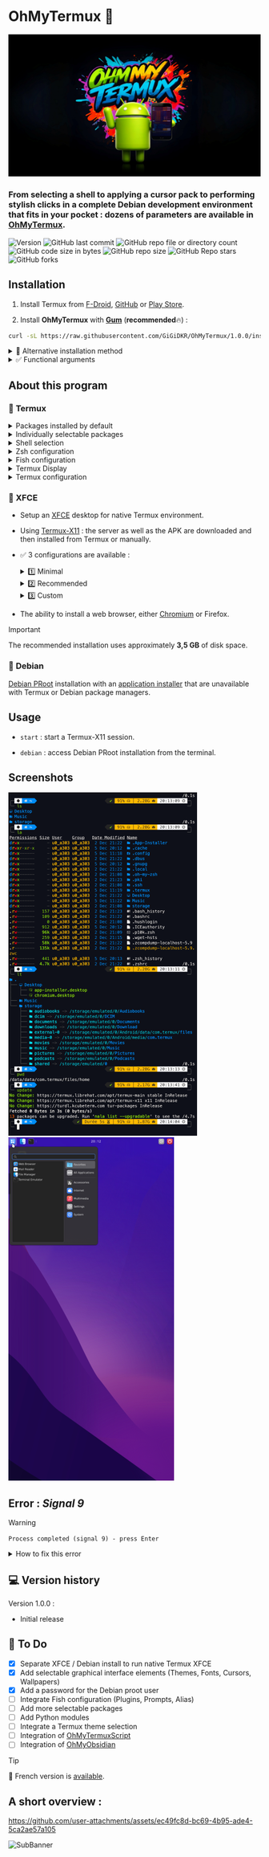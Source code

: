# OhMyTermux 🧊

![Banner1](assets/ohmytermux_1.jpg)

### **From selecting a shell to applying a cursor pack to performing stylish clicks in a complete Debian development environment that fits in your pocket  : dozens of parameters are available in [OhMyTermux](https://github.com/GiGiDKR/OhMyTermux).**

![Version](https://img.shields.io/badge/version-1.0.0-magenta) ![GitHub last commit](https://img.shields.io/github/last-commit/GiGiDKR/OhMyTermux?style=flat&color=green&link=https%3A%2F%2Fgithub.com%2FGiGiDKR%2FOhMyTermux) ![GitHub repo file or directory count](https://img.shields.io/github/directory-file-count/GiGiDKR/OhMyTermux)  ![GitHub code size in bytes](https://img.shields.io/github/languages/code-size/GiGiDKR/OhMyTermux) ![GitHub repo size](https://img.shields.io/github/repo-size/GiGiDKR/OhMyTermux)
![GitHub Repo stars](https://img.shields.io/github/stars/GiGiDKR/OhMyTermux?style=flat&color=gold) ![GitHub forks](https://img.shields.io/github/forks/GiGIDKR/OhMyTermux?style=flat&color=gold)

## Installation

1. Install Termux from [F-Droid](https://f-droid.org/en/packages/com.termux), [GitHub](https://github.com/termux/termux-app) or [Play Store](https://play.google.com/store/apps/details?id=com.termux&pcampaignid=web_share).

2. Install **OhMyTermux** with **[Gum](https://github.com/charmbracelet/gum)** (**recommended**🔥) :
```bash
curl -sL https://raw.githubusercontent.com/GiGiDKR/OhMyTermux/1.0.0/install.sh -o install.sh && chmod +x install.sh && ./install.sh --gum
```

<details>

<summary>🧊 Alternative installation method</summary>

```bash
curl -sL https://raw.githubusercontent.com/GiGiDKR/OhMyTermux/1.0.0/install.sh -o install.sh && chmod +x install.sh && ./install.sh
```

</details>

<details>

<summary>✅ Functional arguments</summary>

 ```
--gum | -g              # Using Gum as Command Line Interface
--shell | -sh           # Shell selection
--package | -pk         # Packages installation
--xfce | -x             # XFCE installation
--proot | -pr           # Debian PRoot installation
--font | f              # Font selection
--x11 | -x              # Termux-X11 installation
--skip | -sk            # Skip initial configuration
--verbose | -v          # Detailed outputs
--help | -h             # Show help
```

</details>

## About this program

### 🧊 **Termux**

<details>

<summary>Packages installed by default</summary>

- [wget](https://github.com/mirror/wget)
- [curl](https://github.com/curl/curl)
- [git](https://github.com/git/git)
- [unzip](https://en.m.wikipedia.org/wiki/ZIP_(file_format))

</details>

<details>

<summary>Individually selectable packages</summary>

- [nala](https://github.com/volitank/nala)
- [eza](https://github.com/eza-community/eza)
- [lsd](https://github.com/lsd-rs/lsd)
- [logo-ls](https://github.com/Yash-Handa/logo-ls)
- [bat](https://github.com/sharkdp/bat)
- [lf](https://github.com/gokcehan/lf)
- [fzf](https://github.com/junegunn/fzf)
- [glow](https://github.com/charmbracelet/glow)
- [python](https://github.com/python)
- [nodejs](https://github.com/nodejs/node)
- [nodejs-lts](https://github.com/nodejs/Release)
- [micro](https://github.com/zyedidia/micro)
- [vim](https://github.com/vim/vim)
- [neovim](https://github.com/neovim/neovim)
- [lazygit](https://github.com/jesseduffield/lazygit)
- [open-ssh](https://www.openssh.com/)

</details>

<details>

<summary>Shell selection</summary>

- [Bash](https://git.savannah.gnu.org/cgit/bash.git/)
- [ZSH](https://www.zsh.org/)
- [Fish](https://github.com/fish-shell/fish-shell)

</details>
 
<details>

<summary>Zsh configuration</summary>

- [Oh-My-Zsh](https://github.com/ohmyzsh/ohmyzsh)
- [zsh-syntax-highlighting](https://github.com/zsh-users/zsh-syntax-highlighting)
- [zsh-completions](https://github.com/zsh-users/zsh-completions)
- [zsh-you-should-use](https://github.com/MichaelAquilina/zsh-you-should-use)
- [zsh-alias-finder](https://github.com/ohmyzsh/ohmyzsh/tree/master/plugins/alias-finder)

</details>
    
<details>

<summary>Fish configuration</summary>

- ~~[Oh-My-Fish](https://github.com/oh-my-fish/oh-my-fish)~~
- [Fisher](https://github.com/jorgebucaran/fisher)
- [Tide](https://github.com/IlanCosman/tide)
- ~~[Pure](https://github.com/pure-fish/pure)~~
- ~~[Fishline](https://github.com/0rax/fishline)~~
- ~~[Virtualfish](https://github.com/justinmayer/virtualfish)~~
- ~~[Fish Abbreviation Tips](https://github.com/gazorby/fish-abbreviation-tips)~~
- ~~[Bang-Bang](https://github.com/oh-my-fish/plugin-bang-bang)~~
- ~~[Fish You Should Use](https://github.com/paysonwallach/fish-you-should-use)~~
- ~~[Catppuccin for Fish](https://github.com/catppuccin/fish)~~

</details>
 
<details>

<summary>Termux Display</summary>

- [Nerd Fonts](https://github.com/ryanoasis/nerd-fonts) 
- [Powerlevel10k](https://github.com/romkatv/powerlevel10k)
- [Oh-My-Posh](https://github.com/JanDeDobbeleer/oh-my-posh)
- [Starship](https://github.com/starship/starship)

</details>
 
<details>

<summary>Termux configuration</summary>

- Custom aliases (common aliases + specific aliases depending on the package or plugin installed)
  
</details>

### 🧊 **XFCE**

- Setup an [XFCE](https://wiki.termux.com/wiki/Graphical_Environment#XFCE) desktop for native Termux environment.

- Using [Termux-X11](https://github.com/termux/termux-x11) : the server as well as the APK are downloaded and then installed from Termux or manually.

- ✅ 3 configurations are available :
    <details>

    <summary>1️⃣ Minimal</summary>
    
    Only the necessary packages :
    ```
    termux-x11-nightly        # Termux-X11
    virglrenderer-android     # VirGL
    xfce4                     # XFCE
    xfce4-terminal            # Terminal
    ```
    </details>

    <details>

    <summary>2️⃣ Recommended</summary>
 
    Minimal installation + following packages :
    ```
    netcat-openbsd            # Network Utility
    pavucontrol-qt            # Sound Control
    thunar-archive-plugin     # Archives
    wmctrl                    # Window Control 
    xfce4-notifyd             # Notifications
    xfce4-screenshooter       # Screenshot
    xfce4-taskmanagerb        # Task Manager
    xfce4-whiskermenu-plugin  # Whisker Menu
    ```
    And the following interface elements :
    ```
    WhiteSur-Theme            # https://github.com/vinceliuice/WhiteSur-gtk-theme
    WhiteSur-Icon             # https://github.com/vinceliuice/WhiteSur-icon-theme
    Fluent-Cursors            # https://github.com/vinceliuice/Fluent-cursors
    WhiteSur-Wallpapers       # https://github.com/vinceliuice/WhiteSur-wallpapers
    ```
    </details>

    <details>
 
    <summary>3️⃣ Custom</summary>
    
    The contents of the Minimal installation + the choice among :
    ```
    jq                        # JSON Utility
    gigolo                    # File Manager
    mousepad                  # Text Editor
    netcat-openbsd            # Network Utility
    parole                    # Media Player
    pavucontrol-qt            # Sound Control
    ristretto                 # Image Manager
    thunar-archive-plugin     # Archives
    thunar-media-tags-plugin  # Media
    wmctrl                    # Window Control
    xfce4-artwork             # Artwork
    xfce4-battery-plugin      # Battery
    xfce4-clipman-plugin      # Clipboard
    xfce4-cpugraph-plugin     # CPU Graph
    xfce4-datetime-plugin     # Date and Time
    xfce4-dict                # Dictionary
    xfce4-diskperf-plugin     # Disk Performance
    xfce4-fsguard-plugin      # Disk Monitoring
    xfce4-genmon-plugin       # Generic Widgets
    xfce4-mailwatch-plugin    # Mail Monitoring
    xfce4-netload-plugin      # Network Loading
    xfce4-notes-plugin        # Notes
    xfce4-notifyd             # Notifications
    xfce4-places-plugin       # Places
    xfce4-screenshooter       # Screenshot
    xfce4-taskmanager         # Task Manager
    xfce4-systemload-plugin   # System Load
    xfce4-timer-plugin        # Timer
    xfce4-wavelan-plugin      # Wi-Fi
    xfce4-weather-plugin      # Weather Information
    xfce4-whiskermenu-plugin  # Whisker Menu
    ```
    The choice among following interface elements :
    
    Theme :
    ```
    WhiteSur-Theme            # https://github.com/vinceliuice/WhiteSur-gtk-theme
    Fluent-Theme              # https://github.com/vinceliuice/Fluent-gtk-theme
    Lavanda-Theme             # https://github.com/vinceliuice/Lavanda-gtk-theme 
    ```
    Icons :
    ```
    WhiteSur-Icon             # https://github.com/vinceliuice/WhiteSur-icon-theme
    McMojave-Circle           # https://github.com/vinceliuice/McMojave-circle-icon-theme
    Tela-Icon                 # https://github.com/vinceliuice/Tela-icon-theme
    Fluent-Icon               # https://github.com/vinceliuice/Fluent-icon-theme
    Qogir-Icon                # https://github.com/vinceliuice/Qogir-icon-theme
    ```
    Cursors :
    ```
    Fluent-Cursors            # https://github.com/vinceliuice/Fluent-cursors
    ```
    Wallpapers :
    ```
    WhiteSur-Wallpapers       # https://github.com/vinceliuice/WhiteSur-wallpapers
    ```
    </details>

- The ability to install a web browser, either [Chromium](https://www.chromium.org/) or Firefox.

> [!IMPORTANT]
> The recommended installation uses approximately **3,5 GB** of disk space.

### 🧊 **Debian**
[Debian PRoot](https://wiki.termux.com/wiki/PRoot) installation with an [application installer](https://github.com/GiGiDKR/App-Installer) that are unavailable with Termux or Debian package managers.

## Usage

- ```start``` : start a Termux-X11 session.

- ```debian``` : access Debian PRoot installation from the terminal.

</details>

## Screenshots

![Termux List](assets/termux_ls.png)
![Debian PRoot](assets/debian_proot.png)

## Error : _Signal 9_
> [!WARNING]
> ```Process completed (signal 9) - press Enter```

<details>
  
<summary>How to fix this error</summary>

You need to run this adb command to fix the process 9 error that will force close Termux :
```
adb shell "/system/bin/device_config put activity_manager max_phantom_processes 2147483647"
```
To do this without using a PC you have several methods :
First, Connect to WIFI.

**Method 1 :** 
Install adb in Termux by running this code:
```
pkg install android-tools -y
```
Then open settings and enable developer's options by selecting "About phone" then hit "Build" 7 times.

Back out of this menu and go into developer's options, enable wireless debugging then click into there to get the port number then click pair device to get the pairing code.

Put settings into split screen mode by pressing the square button on the bottom right of your phone, and hold the settings icon until the split screen icon shows up.

Then select Termux and in settings select pair with a code. In Termux type `adb pair` then enter your pairing info.

After you have completed this process you can type adb connect and connect to your phone with the ip and port provided in the wireless debugging menu. You can then run the fix command :

```adb shell "/system/bin/device_config put activity_manager max_phantom_processes 2147483647"```

**Method 2 :**

Install LADB from [Playstore](https://play.google.com/store/apps/details?id=com.draco.ladb) or from [GitHub](https://github.com/hyperio546/ladb-builds/releases).

In split screen have one side LADB and the other side showing developer settings.
In developer settings, enable wireless debugging then click into there to get the port number then click pair device to get the pairing code.
Enter both those values into LADB.
Once it connects run the fix command :

```adb shell "/system/bin/device_config put activity_manager max_phantom_processes 2147483647"```

</details>


## 💻 Version history

Version 1.0.0 :
 - Initial release

## 📖 To Do
- [X] Separate XFCE / Debian install to run native Termux XFCE
- [X] Add selectable graphical interface elements (Themes, Fonts, Cursors, Wallpapers)
- [X] Add a password for the Debian proot user
- [ ] Integrate Fish configuration (Plugins, Prompts, Alias)
- [ ] Add more selectable packages
- [ ] Add Python modules
- [ ] Integrate a Termux theme selection
- [ ] Integration of [OhMyTermuxScript](https://github.com/GiGiDKR/OhMyTermuxScript)
- [ ] Integration of [OhMyObsidian](https://github.com/GiGiDKR/OhMyObsidian)

> [!TIP]
> 🚩 French version is [available](README_fr.md).

## A short overview :

https://github.com/user-attachments/assets/ec49fc8d-bc69-4b95-ade4-5ca2ae57a105

![SubBanner](assets/ohmytermux_5.jpg)
